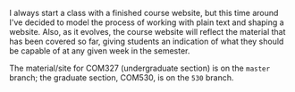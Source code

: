I always start a class with a finished course website, but this time around I've decided to model the process of working with plain text and shaping a website. Also, as it evolves, the course website will reflect the material that has been covered so far, giving students an indication of what they should be capable of at any given week in the semester.

The material/site for COM327 (undergraduate section) is on the `master` branch; the graduate section, COM530, is on the `530` branch.
